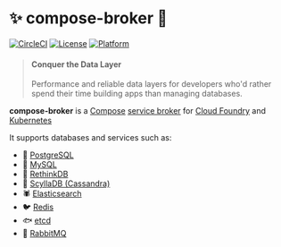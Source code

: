 # :sparkles: compose-broker :game_die:

[![CircleCI](https://circleci.com/gh/JamesClonk/compose-broker.svg?style=svg)](https://circleci.com/gh/JamesClonk/compose-broker)
[![License](https://img.shields.io/badge/license-Apache--2.0-blue)](https://github.com/JamesClonk/compose-broker/blob/master/LICENSE)
[![Platform](https://img.shields.io/badge/platform-Cloud%20Foundry-lightgrey)](https://developer.swisscom.com/)

> #### Conquer the Data Layer
> Performance and reliable data layers for developers who'd rather spend their time building apps than managing databases.

**compose-broker** is a [Compose](https://www.compose.com/) [service broker](https://www.openservicebrokerapi.org/) for [Cloud Foundry](https://www.cloudfoundry.org/) and [Kubernetes](https://kubernetes.io/)

It supports databases and services such as:
- 🐘 [PostgreSQL](https://www.compose.com/databases/postgresql)
- 🐬 [MySQL](https://www.compose.com/databases/mysql)
- 👻 [RethinkDB](https://www.compose.com/databases/rethinkdb)
- 🐙 [ScyllaDB (Cassandra)](https://www.compose.com/databases/scylladb)
- 🕷 [Elasticsearch](https://www.compose.com/databases/elasticsearch)
- 🐦 [Redis](https://www.compose.com/databases/redis)
- 🐟 [etcd](https://www.compose.com/databases/etcd)
- 🐇 [RabbitMQ](https://www.compose.com/databases/rabbitmq)
